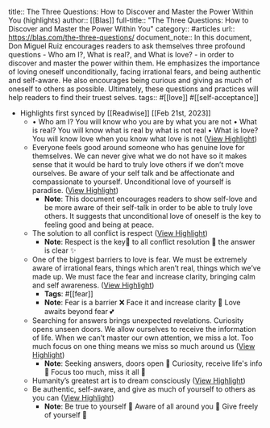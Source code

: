 title:: The Three Questions: How to Discover and Master the Power Within You (highlights)
author:: [[Blas]]
full-title:: "The Three Questions: How to Discover and Master the Power Within You"
category:: #articles
url:: https://blas.com/the-three-questions/
document_note:: In this document, Don Miguel Ruiz encourages readers to ask themselves three profound questions - Who am I?, What is real?, and What is love? - in order to discover and master the power within them. He emphasizes the importance of loving oneself unconditionally, facing irrational fears, and being authentic and self-aware. He also encourages being curious and giving as much of oneself to others as possible. Ultimately, these questions and practices will help readers to find their truest selves.
tags:: #[[love]] #[[self-acceptance]]

- Highlights first synced by [[Readwise]] [[Feb 21st, 2023]]
	- •   Who am I? You will know who you are by what you are not
	  •   What is real? You will know what is real by what is not real
	  •   What is love? You will know love when you know what love is not ([View Highlight](https://read.readwise.io/read/01gsmhyctmb3hrcx0pad2fhnqj))
	- Everyone feels good around someone who has genuine love for themselves. We can never give what we do not have so it makes sense that it would be hard to truly love others if we don’t move ourselves. Be aware of your self talk and be affectionate and compassionate to yourself. Unconditional love of yourself is paradise. ([View Highlight](https://read.readwise.io/read/01gsmhyrr39xsd0effrsa15mfv))
		- **Note**: This document encourages readers to show self-love and be more aware of their self-talk in order to be able to truly love others. It suggests that unconditional love of oneself is the key to feeling good and being at peace.
	- The solution to all conflict is respect ([View Highlight](https://read.readwise.io/read/01gsmhznr0v95ge46cgk6p83nq))
		- **Note**: Respect is the key🔑
		  to all conflict resolution 🤝
		  the answer is clear ✨
	- One of the biggest barriers to love is fear. We must be extremely aware of irrational fears, things which aren’t real, things which we’ve made up. We must face the fear and increase clarity, bringing calm and self awareness. ([View Highlight](https://read.readwise.io/read/01gsmj1b3kryypq2h9ssk1khpx))
		- **Tags**: #[[fear]]
		- **Note**: Fear is a barrier ❌
		  Face it and increase clarity 🧘
		  Love awaits beyond fear 💕
	- Searching for answers brings unexpected revelations. Curiosity opens unseen doors. We allow ourselves to receive the information of life. When we can’t master our own attention, we miss a lot. Too much focus on one thing means we miss so much around us ([View Highlight](https://read.readwise.io/read/01gsmj08a7e62jr05axapf3g99))
		- **Note**: Seeking answers, doors open 🚪
		  Curiosity, receive life's info 📰
		  Focus too much, miss it all 🤔
	- Humanity’s greatest art is to dream consciously ([View Highlight](https://read.readwise.io/read/01gsmj29e1j1reyvg4a5gb6xaq))
	- Be authentic, self-aware, and give as much of yourself to others as you can ([View Highlight](https://read.readwise.io/read/01gsmj2mj4xyaq76d2523mfs78))
		- **Note**: Be true to yourself 💪
		  Aware of all around you 🧘
		  Give freely of yourself 🤝